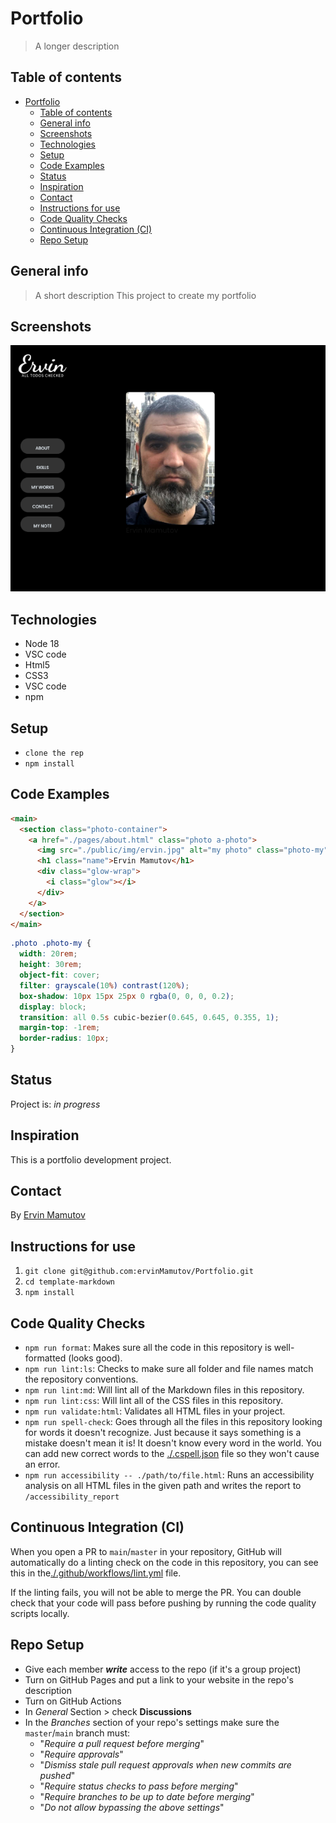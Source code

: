 # Portfolio

> A longer description

## Table of contents

- [Portfolio](#portfolio)
  - [Table of contents](#table-of-contents)
  - [General info](#general-info)
  - [Screenshots](#screenshots)
  - [Technologies](#technologies)
  - [Setup](#setup)
  - [Code Examples](#code-examples)
  - [Status](#status)
  - [Inspiration](#inspiration)
  - [Contact](#contact)
  - [Instructions for use](#instructions-for-use)
  - [Code Quality Checks](#code-quality-checks)
  - [Continuous Integration (CI)](#continuous-integration-ci)
  - [Repo Setup](#repo-setup)

## General info

> A short description This project to create my portfolio

## Screenshots

![Example screenshot](./public/img/portfolio-screen.png)

## Technologies

- Node 18
- VSC code
- Html5
- CSS3
- VSC code
- npm

## Setup

- `clone the rep`
- `npm install`

## Code Examples

```html
<main>
  <section class="photo-container">
    <a href="./pages/about.html" class="photo a-photo">
      <img src="./public/img/ervin.jpg" alt="my photo" class="photo-my" />
      <h1 class="name">Ervin Mamutov</h1>
      <div class="glow-wrap">
        <i class="glow"></i>
      </div>
    </a>
  </section>
</main>
```

```css
.photo .photo-my {
  width: 20rem;
  height: 30rem;
  object-fit: cover;
  filter: grayscale(10%) contrast(120%);
  box-shadow: 10px 15px 25px 0 rgba(0, 0, 0, 0.2);
  display: block;
  transition: all 0.5s cubic-bezier(0.645, 0.645, 0.355, 1);
  margin-top: -1rem;
  border-radius: 10px;
}
```

## Status

Project is: _in progress_

## Inspiration

This is a portfolio development project.

## Contact

By [Ervin Mamutov](https://github.com/ervinMamutov)

## Instructions for use

<!-- a guide to using this repository -->

1. `git clone git@github.com:ervinMamutov/Portfolio.git`
2. `cd template-markdown`
3. `npm install`

## Code Quality Checks

- `npm run format`: Makes sure all the code in this repository is well-formatted
  (looks good).
- `npm run lint:ls`: Checks to make sure all folder and file names match the
  repository conventions.
- `npm run lint:md`: Will lint all of the Markdown files in this repository.
- `npm run lint:css`: Will lint all of the CSS files in this repository.
- `npm run validate:html`: Validates all HTML files in your project.
- `npm run spell-check`: Goes through all the files in this repository looking
  for words it doesn't recognize. Just because it says something is a mistake
  doesn't mean it is! It doesn't know every word in the world. You can add new
  correct words to the [./.cspell.json](./.cspell.json) file so they won't cause
  an error.
- `npm run accessibility -- ./path/to/file.html`: Runs an accessibility analysis
  on all HTML files in the given path and writes the report to
  `/accessibility_report`

## Continuous Integration (CI)

When you open a PR to `main`/`master` in your repository, GitHub will
automatically do a linting check on the code in this repository, you can see
this in the[./.github/workflows/lint.yml](./.github/workflows/lint.yml) file.

If the linting fails, you will not be able to merge the PR. You can double check
that your code will pass before pushing by running the code quality scripts
locally.

## Repo Setup

- Give each member **_write_** access to the repo (if it's a group project)
- Turn on GitHub Pages and put a link to your website in the repo's description
- Turn on GitHub Actions
- In _General_ Section > check **Discussions**
- In the _Branches_ section of your repo's settings make sure the
  `master`/`main` branch must:
  - "_Require a pull request before merging_"
  - "_Require approvals_"
  - "_Dismiss stale pull request approvals when new commits are pushed_"
  - "_Require status checks to pass before merging_"
  - "_Require branches to be up to date before merging_"
  - "_Do not allow bypassing the above settings_"

</details>
